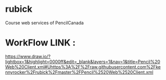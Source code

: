 # rubick
Course web services of PencilCanada


# WorkFlow LINK :
https://www.draw.io/?lightbox=1&highlight=0000ff&edit=_blank&layers=1&nav=1&title=Pencil%20Web%20Client.xml#Uhttps%3A%2F%2Fraw.githubusercontent.com%2Fkennyrocker%2Frubick%2Fmaster%2FPencil%2520Web%2520Client.xml
